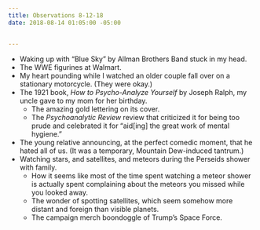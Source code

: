 ```yaml
---
title: Observations 8-12-18
date: 2018-08-14 01:05:00 -05:00


---
```


- Waking up with “Blue Sky” by Allman Brothers Band stuck in my head.
- The WWE figurines at Walmart.
- My heart pounding while I watched an older couple fall over on a stationary motorcycle. (They were okay.)
- The 1921 book, *How to Psycho-Analyze Yourself* by Joseph Ralph, my uncle gave to my mom for her birthday.
	- The amazing gold lettering on its cover.
	- The *Psychoanalytic Review* review that criticized it for being too prude and celebrated it for “aid[ing] the great work of mental hygiene.”
- The young relative announcing, at the perfect comedic moment, that he hated all of us. (It was a temporary, Mountain Dew-induced tantrum.)
- Watching stars, and satellites, and meteors during the Perseids shower with family.
	- How it seems like most of the time spent watching a meteor shower is actually spent complaining about the meteors you missed while you looked away.
	- The wonder of spotting satellites, which seem somehow more distant and foreign than visible planets.
	- The campaign merch boondoggle of Trump’s Space Force.